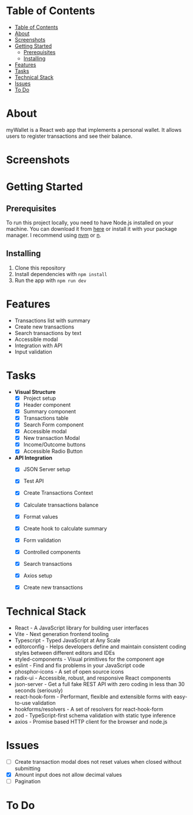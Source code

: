 
# Table of Contents

- [Table of Contents](#table-of-contents)
- [About](#about)
- [Screenshots](#screenshots)
- [Getting Started](#getting-started)
  - [Prerequisites](#prerequisites)
  - [Installing](#installing)
- [Features](#features)
- [Tasks](#tasks)
- [Technical Stack](#technical-stack)
- [Issues](#issues)
- [To Do](#to-do)

# About

myWallet is a React web app that implements a personal wallet. It allows users to register transactions and see their balance.

# Screenshots


# Getting Started

## Prerequisites

To run this project locally, you need to have Node.js installed on your machine. You can download it from [here](https://nodejs.org/en/download/) or install it with your package manager. I recommend using [nvm](https://github.com/nvm-sh/nvm) or [n](https://github.com/tj/n).

## Installing

1. Clone this repository
2. Install dependencies with `npm install`
3. Run the app with `npm run dev`

# Features

- Transactions list with summary
- Create new transactions
- Search transactions by text
- Accessible modal
- Integration with API
- Input validation

# Tasks

- **Visual Structure**
  - [x] Project setup
  - [x] Header component
  - [x] Summary component
  - [x] Transactions table
  - [x] Search Form component
  - [x] Accessible modal
  - [x] New transaction Modal
  - [x] Income/Outcome buttons
  - [x] Accessible Radio Button 
- **API Integration**
  - [x] JSON Server setup
  - [x] Test API
  - [x] Create Transactions Context
  - [x] Calculate transactions balance
  - [x] Format values
  - [x] Create hook to calculate summary
  - [x] Form validation
  - [x] Controlled components
  - [x] Search transactions
  - [x] Axios setup
  - [x] Create new transactions


# Technical Stack

- React - A JavaScript library for building user interfaces
- Vite - Next generation frontend tooling
- Typescript - Typed JavaScript at Any Scale
- editorconfig - Helps developers define and maintain consistent coding styles between different editors and IDEs
- styled-components - Visual primitives for the component age
- eslint - Find and fix problems in your JavaScript code
- phosphor-icons - A set of open source icons
- radix-ui - Accessible, robust, and responsive React components
- json-server - Get a full fake REST API with zero coding in less than 30 seconds (seriously)
- react-hook-form - Performant, flexible and extensible forms with easy-to-use validation
- hookforms/resolvers - A set of resolvers for react-hook-form
- zod - TypeScript-first schema validation with static type inference
- axios - Promise based HTTP client for the browser and node.js

# Issues

- [ ] Create transaction modal does not reset values when closed without submitting
- [x] Amount input does not allow decimal values
- [ ] Pagination

# To Do